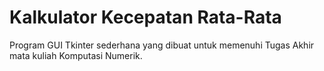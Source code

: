 # Kalkulator Kecepatan Rata-Rata
Program GUI Tkinter sederhana yang dibuat untuk memenuhi Tugas Akhir mata kuliah Komputasi Numerik.
